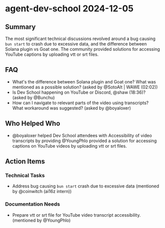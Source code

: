 # agent-dev-school 2024-12-05

## Summary

The most significant technical discussions revolved around a bug causing `bun start` to crash due to excessive data, and the difference between Solana plugin vs Goat one. The community provided solutions for accessing YouTube captions by uploading vtt or srt files.

## FAQ

- What's the difference between Solana plugin and Goat one? What was mentioned as a possible solution? (asked by @SotoAlt | WAWE (02:02))
- Is Dev School happening on YouTube or Discord, @shaw (18:36)? (asked by @Bunchu)
- How can I navigate to relevant parts of the video using transcripts? What workaround was suggested? (asked by @boyaloxer)

## Who Helped Who

- @boyaloxer helped Dev School attendees with Accessibility of video transcripts by providing @YoungPhlo provided a solution for accessing captions on YouTube videos by uploading vtt or srt files.

## Action Items

### Technical Tasks

- Address bug causing `bun start` crash due to excessive data (mentioned by @coinwitch (ai16z intern))

### Documentation Needs

- Prepare vtt or srt file for YouTube video transcript accessibility. (mentioned by @YoungPhlo)
